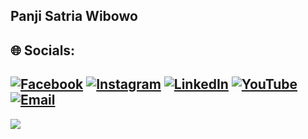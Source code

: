 ## Panji Satria Wibowo  

## 🌐 Socials:
[![Facebook](https://img.shields.io/badge/Facebook-%231877F2.svg?logo=Facebook&logoColor=white&style=for-the-badge&logoWidth=30)](https://facebook.com/share/1AJB73UshA/)
[![Instagram](https://img.shields.io/badge/Instagram-%23E4405F.svg?logo=Instagram&logoColor=white&style=for-the-badge&logoWidth=30)](https://instagram.com/panjisatria20_?igsh=cWcya3drZXR0dXA2)
[![LinkedIn](https://img.shields.io/badge/LinkedIn-%230077B5.svg?logo=linkedin&logoColor=white&style=for-the-badge&logoWidth=30)](https://linkedin.com/in/panji-satria-wibowo-a9075b29a?utm_source=share&utm_campaign=share_via&utm_content=profile&utm_medium=android_app)
[![YouTube](https://img.shields.io/badge/YouTube-%23FF0000.svg?logo=YouTube&logoColor=white&style=for-the-badge&logoWidth=30)](https://youtube.com/@panjisatria7323)
[![Email](https://img.shields.io/badge/Email-D14836?logo=gmail&logoColor=white&style=for-the-badge&logoWidth=30)](mailto:panjimh565@gmail.com)
---
[![](https://visitcount.itsvg.in/api?id=panjisatria2&icon=0&color=0)](https://visitcount.itsvg.in)

<!-- Proudly created with GPRM ( https://gprm.itsvg.in ) -->
